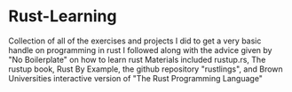 # Rust-Learning
Collection of all of the exercises and projects I did to get a very basic handle on programming in rust
I followed along with the advice given by "No Boilerplate" on how to learn rust
Materials included rustup.rs, The rustup book, Rust By Example, the github repository "rustlings", and Brown Universities interactive version of "The Rust Programming Language"
